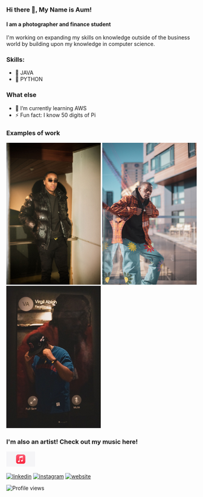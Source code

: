 ### Hi there 👋, My Name is Aum!
#### I am a photographer and finance student
I'm working on expanding my skills on knowledge outside of the business world by building upon my knowledge in computer science. 

### Skills: 
* 🍫 JAVA
* 🐍 PYTHON

### What else
- 🌱 I’m currently learning AWS 
- ⚡ Fun fact: I know 50 digits of Pi 

### Examples of work

<img src="https://github.com/AumDubey/AumDubey/blob/main/IMG_0057.jpg" width="250" />       <img src="https://github.com/AumDubey/AumDubey/blob/main/IMG_0073.jpg" width="250" />       <img src="https://github.com/AumDubey/AumDubey/blob/main/IMG_0280%20(1).jpg" width= "250" />

### I'm also an artist! Check out my music here!
[<img src='https://github.com/AumDubey/AumDubey/blob/main/Apple%20music%20logo.png' alt='AppleMusic' height='40'>](https://music.apple.com/us/artist/aum1k/1595674292//)

[<img src='https://cdn.jsdelivr.net/npm/simple-icons@3.0.1/icons/linkedin.svg' alt='linkedin' height='40'>](https://www.linkedin.com/in/https://www.linkedin.com/in/aum-dubey-6992221a2//)  [<img src='https://cdn.jsdelivr.net/npm/simple-icons@3.0.1/icons/instagram.svg' alt='instagram' height='40'>](https://www.instagram.com/https://www.instagram.com/aum1k//)  [<img src='https://cdn.jsdelivr.net/npm/simple-icons@3.0.1/icons/icloud.svg' alt='website' height='40'>](https://shotbyaum1k.pixieset.com/)  

![Profile views](https://gpvc.arturio.dev/AumDubey)  

